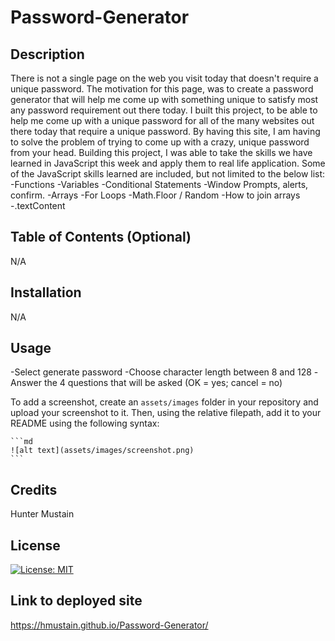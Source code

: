 # Password-Generator

## Description
There is not a single page on the web you visit today that doesn't require a unique password. The motivation for this page, was to create a password generator that will help me come up with something unique to satisfy most any password requirement out there today.
I built this project, to be able to help me come up with a unique password for all of the many websites out there today that require a unique password.
By having this site, I am having to solve the problem of trying to come up with a crazy, unique password from your head.
Building this project, I was able to take the skills we have learned in JavaScript this week and apply them to real life application. Some of the JavaScript skills learned are included, but not limited to the below list:
-Functions
-Variables 
-Conditional Statements
-Window Prompts, alerts, confirm.
-Arrays
-For Loops
-Math.Floor / Random
-How to join arrays
-.textContent

## Table of Contents (Optional)
N/A

## Installation
N/A

## Usage
-Select generate password
-Choose character length between 8 and 128
-Answer the 4 questions that will be asked (OK = yes; cancel = no)


To add a screenshot, create an `assets/images` folder in your repository and upload your screenshot to it. Then, using the relative filepath, add it to your README using the following syntax:

    ```md
    ![alt text](assets/images/screenshot.png)
    ```

## Credits
Hunter Mustain

## License
[![License: MIT](https://img.shields.io/badge/License-MIT-yellow.svg)](https://opensource.org/licenses/MIT)


## Link to deployed site
https://hmustain.github.io/Password-Generator/
